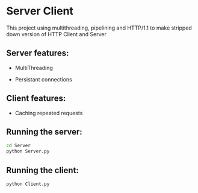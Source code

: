 # Server Client

This project using multithreading, pipelining and HTTP/1.1 to make stripped down version of HTTP Client and Server

## Server features:

- MultiThreading

- Persistant connections

## Client features:

- Caching repeated requests

## Running the server:

```bash
cd Server
python Server.py
```

## Running the client:

```bash
python Client.py
```